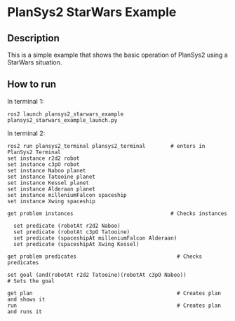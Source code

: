 # PlanSys2 StarWars Example

## Description
This is a simple example that shows the basic operation of PlanSys2 using a StarWars situation.

## How to run

In terminal 1:

```
ros2 launch plansys2_starwars_example plansys2_starwars_example_launch.py
```

In terminal 2:

```
ros2 run plansys2_terminal plansys2_terminal        # enters in PlanSys2 Terminal
set instance r2d2 robot
set instance c3pO robot
set instance Naboo planet
set instance Tatooine planet
set instance Kessel planet
set instance Alderaan planet
set instance milleniumFalcon spaceship
set instance Xwing spaceship

get problem instances                               # Checks instances

  set predicate (robotAt r2d2 Naboo)
  set predicate (robotAt c3pO Tatooine)
  set predicate (spaceshipAt milleniumFalcon Alderaan)
  set predicate (spaceshipAt Xwing Kessel)

get problem predicates                                # Checks predicates

set goal (and(robotAt r2d2 Tatooine)(robotAt c3pO Naboo))                # Sets the goal

get plan                                              # Creates plan and shows it
run                                                   # Creates plan and runs it
```
